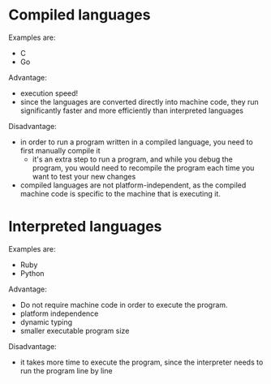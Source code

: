 # Compiled languages
Examples are:
- C
- Go

Advantage:
- execution speed!
- since the languages are converted directly into machine code, they run significantly faster and more efficiently than interpreted languages

Disadvantage:
- in order to run a program written in a compiled language, you need to first manually compile it
  - it's an extra step to run a program, and while you debug the program, you would need to recompile the program each time you want to test your new changes
- compiled languages are not platform-independent, as the compiled machine code is specific to the machine that is executing it.

# Interpreted languages
Examples are:
- Ruby
- Python

Advantage:
- Do not require machine code in order to execute the program.
- platform independence
- dynamic typing
- smaller executable program size

Disadvantage:
- it takes more time to execute the program, since the interpreter needs to run the program line by line